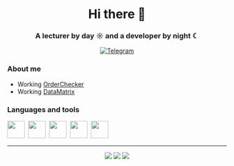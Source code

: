 <div align="center">
  <h1> Hi there 👋</h1>
  <h3>A lecturer by day ☼ and a developer by night ☾</h3>
</div>
<div align="center">
  <a href="https://t.me/artem_tesnor">
    <img src="https://img.shields.io/badge/Telegram-blue?style=for-the-badge&logo=telegram&logoColor=white" alt="Telegram"/>
  </a>
</div>

### About me
- Working [OrderChecker](https://github.com/TesnorFide/orderchecker)
- Working [DataMatrix](https://github.com/TesnorFide/datamatrix)

### Languages and tools
<img src="https://cdn.jsdelivr.net/gh/devicons/devicon@latest/icons/html5/html5-original.svg" width="40" height="40"/>&nbsp;
<img src="https://cdn.jsdelivr.net/gh/devicons/devicon@latest/icons/javascript/javascript-original.svg" width="40" height="40"/>&nbsp;
<img src="https://cdn.jsdelivr.net/gh/devicons/devicon@latest/icons/php/php-original.svg" width="40" height="40"/>&nbsp;
<img src="https://cdn.jsdelivr.net/gh/devicons/devicon@latest/icons/postgresql/postgresql-original-wordmark.svg" width="40" height="40"/>&nbsp;
<img src="https://cdn.jsdelivr.net/gh/devicons/devicon@latest/icons/vuejs/vuejs-original.svg" width="40" height="40"/>&nbsp;    

---

<div align="center">
    <img src="https://github-profile-summary-cards.vercel.app/api/cards/profile-details?username=tesnorfide&theme=apprentice"/>
    <img src="https://github-profile-summary-cards.vercel.app/api/cards/repos-per-language?username=tesnorfide&theme=apprentice"/>
    <img src="https://github-profile-summary-cards.vercel.app/api/cards/productive-time?username=tesnorfide&theme=apprentice&utcOffset=8"/>
</div>

